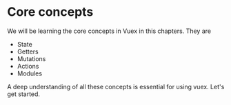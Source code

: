 # Core concepts

We will be learning the core concepts in Vuex in this chapters. They are
- State
- Getters
- Mutations
- Actions
- Modules

A deep understanding of all these concepts is essential for using vuex. Let's get started.
